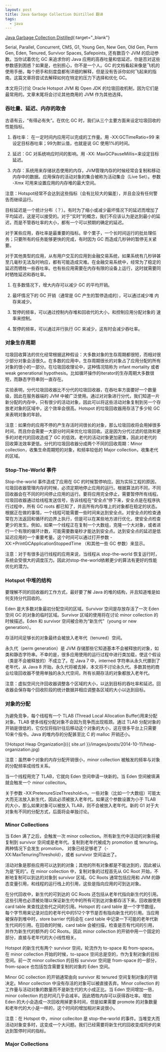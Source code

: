 ```yaml
---
layout: post
title: Java Garbage Collection Distilled 翻译
tags:
  - java
---
```

[Java Garbage Collection Distilled](http://www.infoq.com/articles/Java_Garbage_Collection_Distilled){:target="_blank"}

Serial, Parallel, Concurrent, CMS, G1, Young Gen, New Gen, Old Gen, Perm Gen, Eden, Tenured, Survivor Spaces, Safepoints, 还有数百个 JVM 的启动参数。当你试着优化 GC 来追求你的 Java 应用的高吞吐量和低延迟，你是否对这些参数感到困惑？如果是，也别担心，你不是一个人。GC 的文档看起来像是飞机的使用手册。每个把手和刻度盘都有详细的解释，但是没有告诉你如何飞起来的指南。这篇文章将尝试去解释如何在特定的压力下选择和优化 GC。

本文将只讨论 Oracle Hotspot JVM 和 Open JDK 的垃圾回收机制，因为它们是最常用的。文章末尾将会讨论其他商用的 JVM 作为其他选择。

<!--more-->

### 吞吐量、延迟、内存的取舍

古语有云，“有得必有失”。在优化 GC 时，我们从三个主要方面来设定垃圾回收的性能指标。

  1. 吞吐率： 在一定时间内应用可以完成的工作量。用 -XX:GCTimeRatio=99 来设定目标吞吐率；99为默认值，也就是说 GC 使用1%的时间。

  1. 延迟：GC 对系统响应时间的影响。用 -XX: MaxGCPauseMillis=<n>来设定目标延迟。

  1. 内存：系统用来存储状态使用的内存，JVM管理内存的时候经常会复制和移动内存中的数据。应用保存的活动对象的集合被称为活动集合（Live Set）。参数 -Xmx<n> 可用来设置应用的内存堆的最大空间。

注意：Hotspot经常不会达到这些指标（会有比较大的偏差），并且会没有任何警告而继续运行。

目标延迟是一个统计分布（？）。有时为了缩小或减少最坏情况下的延迟而增加了平均延迟，这是可以接受的。对于“实时”的概念，我们不应该认为是达到最小的延迟，而是不管吞吐率的大小，都有一个可以预期的确定的延迟。

对于某些应用，吞吐率是最重要的指标。举个栗子，一个长时间运行的批处理任务；只要所有的任务能够更快的完成，有时因为 GC 而造成几秒钟的暂停无关紧要。

对于其他类型的应用，从有用户交互的应用到金融交易系统，如果系统有几秒钟甚至几毫秒无法及时响应，都有可能造成灾难。在金融交易系统中，经常为了稳定的延迟而牺牲一些吞吐率。也有些应用需要在内存有限的设备上运行，这时就需要同时牺牲延迟和吞吐率。


  1. 在多数情况下，增大内存可以减少 GC 的平均开销。

  1. 最坏情况下的 GC 开销（通常是 GC 产生的暂停造成的），可以通过减少堆
    内存来减少。

  1. 暂停的频率，可以通过控制内存堆和回收代的大小，和控制应用分配对象的
    速率来控制。

  1. 暂停的频率，可以通过并行执行 GC 来减少，这有时会减少吞吐率。

### 对象生存周期

垃圾回收算法的优化经常根据这种假设：大多数对象的生存周期都很短，而相对很少部分对象会活很久。在多数的应用中，生存周期很长的对象占了应用分配的所有对象的很小的一部分。在垃圾回收理论中，这种情况陪称为 infant mortality 或者 weak generational hypothesis。比如循环操作的iterator的生存周期大多数很短，而静态字符串则一直存在。

实验表明，分代垃圾回收器比不分代的垃圾回收器，在吞吐率方面要好一个数量级，因此在服务器端的 JVM 中被广泛使用。通过对对象进行分代，我们知道一片新分配的内存中，只有很少的活动对象，因此可以将这些活动对象复制到另一个存放老对象的区域中，这个效率会很高。Hotspot 的垃圾回收器用存活了多少轮 GC 来表明对象的年龄。

注意：如果你的应用不停的产生存活时间很长的对象，那么垃圾回收将会用掉很多时间，而且你会需要一大部分时间来优化垃圾回收。这是因为分代过滤的低效和更多的对老代的回收造成了 GC 的低效。老代的活动对象更加密集，因此对老代的回收算法效率更低。分代的垃圾回收器分成两个不同的回收周期：Minor collection，收集生命周期短的对象，和频率较低的 Major collection，收集老代的区域。

### Stop-The-World 事件

Stop-the-world 事件造成了应用在 GC 的时候暂停响应。因为实际工程的原因，垃圾回收器管理内存的时候，必须定期地停止应用的运行。根据算法的不同，不同回收器会在不同的时间停止应用的运行。要将应用完全停止，需要暂停所有线程。垃圾回收器通过给线程发送信号，告诉线程在“安全点”停下来，安全点是在程序执行过程中，所有 GC roots 都已知了，并且所有内存堆上的对象都在稳定的状态。根据正在做的事情，一个线程可能需要一些时间来达到安全点。对安全点的检查通常在方法返回和循环的边界上执行，但是可以在某些地方进行优化，使安全点检查更少的发生。例如，如果一个线程正在复制一个大数组，克隆一个大对象，或者进行一个有限的循环计数，可能需要数毫秒才能达到安全点。达到安全点的延迟是低延迟应用的一个重要考量。这个时间可以通过打开参数 -XX:+PrintGCApplicationStoppedTime （和其他一些 GC 参数）来显示。

注意：对于有很多运行线程的应用来说，当线程从 stop-the-world 恢复运行时，系统会受很大的调度压力。因此对stop-the-world依赖更少的算法有更好的性能优化的潜力。

### Hotspot 中堆的结构

要理解不同的回收器的工作方式，最好要了解 Java 的堆的结构，并且知道堆是如何支持分代回收的。

Eden 是大多数对象最初分配空间的区域。Survivor 空间是存放存活了一次 Eden 空间 GC 的对象的临时区域。Survivor 区域的使用将在讨论 minor collection 的时候描述。Eden 和 survivor 空间被合称为“新生代”（young or new generation）。

存活时间足够长的对象最终会被放入老年代（tenured）空间。

永久代（perm generation）是 JVM 存储那些它知道基本不会被释放的对象，如类和静态字符串。不幸的是，很多应用使用的运行过程中进行类加载，使这个假设（类是不会被释放的）不成立了。在 Java 7 中，interned 字符串从永久代挪到了老年代，从 Java 8 开始，永久代将被去掉，本文将不讨论永久代。多数其他的商业垃圾回收器不使用单独的永久代空间，所有长期存活的对象都放入老年代。

注意：虚拟空间允许回收器调整各个区域的大小，以达到目标的吞吐率和延迟。回收器会保存每个回收阶段的统计数据并相应调整各区域的大小以达到目标。

### 对象的分配

为避免竞争，每个线程有一个 TLAB (Thread Local Allocation Buffer)用来分配对象。TLAB 使多线程分配对象不会因为竞争而出现瓶颈。通过 TLAB 分配对象的开销是很低的，它仅仅将指针往后移动这个对象的大小，这在很多平台上只需要10来个指令。Java 的堆内存的分配甚至比 C 的 malloc 开销还小。

![Hotspot Heap Organization]({{ site.url }}/images/posts/2014-10-11/heap-organization.jpg)

注意：虽然单个对象的内存分配开销很小，minor collection 被触发的频率与对象的分配频率成线性关系。

当一个线程用完了 TLAB，它就向 Eden 空间申请一块新的。当 Eden 空间被填满就会触发一个 minor colleciton。

关于参数 -XX:PretenureSizeThreshold=n。一些对象（比如一个大数组）可能太大而无法放入新生代，因此必须被放入老年代。如果这个参数设置为小于 TLAB 的大小，那么如果对象可以被放入 TLAB，则不会被放入老年代。新的 G1 对于大对象有不同的分配方式，后面将会单独讨论。

### Minor Collections

当 Eden 满了之后，会触发一次 minor collection。所有新生代中活动的对象将被复制到 survivor 空间或是老年代。复制到老年代被成为 promotion 或 tenuring。两种情况下会发生 promotion， 对象已经足够老了（-XX:MaxTenuringThreshold），或者 survivor 空间溢出了。

活动对象是那些应用可以达到的对象；其他的所有对象都是不能达到的，因此被认为是“死的”。在 minor collection 中，复制对象的过程首先从 GC Root 开始，不断地复制可以到达的对象到 survivor 区域。GC Roots 通常包括应用和 JVM 的静态变量引用，和线程的运行栈上的引用，这些是指向应用的可到达对象。

在分代回收中，新生代的可到达的 GC Roots 还包括从老年代指向新生代的引用。这些引用也必须被处理以保证新生代中的所有可到达对象都存活下来。回收器使用 card table 来查找这些代之间的引用。Hotspot 的 card table 是一个字节数组，每个字节用来记录对应的老年代中的512个字节是否有指向新生代的引用。当应用被保存到堆中时，store barrier 代码会在 card table 中记录一下可能的老年代新生代间的引用。在回收的时候，card table 会被扫描，检查是否有代间的引用，并作为新生代的额外的 GC Roots。因此 minor collection 的开销中用一个固定的部分，直接与老年代的大小线性相关。

Hotspot 的新生代有两个 survivor 空间，轮流作为 to-space 和 from-space。在 minor collection 开始的时候，to-space 空间总是空的，作为复制对象的目标空间。前一次 minor collection 的目标 survivor 空间是 from-space 的一部分，from-space 也包括包含需要复制的对象的 Eden 空间。

Minor GC collection 的开销通常由向 survivor 和 tenured 空间复制对象的开销决定。Minor collection 中没有存活的对象可以被直接丢弃。Minor collection 的工作量与活动对象的数量而不是新生代的大小成正比。当 Eden 空间增加一倍，minor collection 的总时间几乎会减半。因此牺牲内存可以获得吞吐率。增加 Eden 的大小会造成一次回收用掉更多时间，但是如果需要 promote 的对象数量和老年代的大小是一样的，这个时间的增加相对来说很小。

注意：在 Hotspot 中，minor colleciton 是 stop-the-world 的事件。当堆变大而活动对象变多时，这变成一个大问题。我们已经需要将新生代的回收变成同步的来达到暂停时间的指标。

### Major Collections


